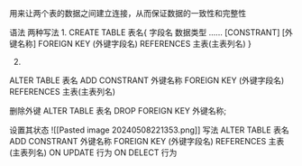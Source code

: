 用来让两个表的数据之间建立连接，从而保证数据的一致性和完整性

语法
两种写法
1.
CREATE TABLE 表名{
字段名   数据类型
......
\[CONSTRANT] \[外键名称] FOREIGN KEY (外键字段名) REFERENCES 主表(主表列名)
}


2.
ALTER TABLE 表名 ADD CONSTRANT 外键名称 FOREIGN KEY (外键字段名) REFERENCES 主表(主表列名)


删除外键
ALTER TABLE 表名 DROP FOREIGN KEY 外键名称;


设置其状态
![[Pasted image 20240508221353.png]]
写法
ALTER TABLE 表名 ADD CONSTRANT 外键名称 FOREIGN KEY (外键字段名) REFERENCES 主表(主表列名) ON UPDATE 行为 ON DELECT 行为